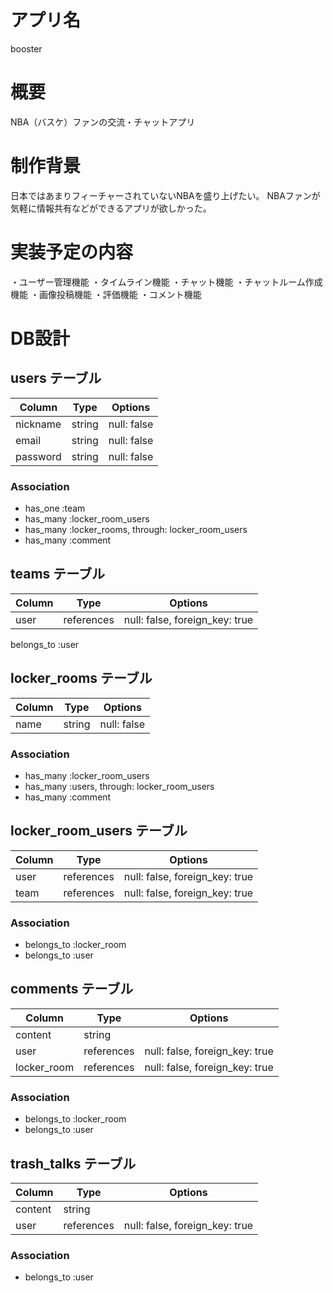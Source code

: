 # アプリ名
 booster

# 概要
 NBA（バスケ）ファンの交流・チャットアプリ

# 制作背景
 日本ではあまりフィーチャーされていないNBAを盛り上げたい。
 NBAファンが気軽に情報共有などができるアプリが欲しかった。

# 実装予定の内容
 ・ユーザー管理機能
 ・タイムライン機能
 ・チャット機能
 ・チャットルーム作成機能
 ・画像投稿機能
 ・評価機能
 ・コメント機能

# DB設計

## users テーブル

| Column    | Type       | Options     |
| --------- | ---------- | ----------- |
| nickname  | string     | null: false |
| email     | string     | null: false |
| password  | string     | null: false |

### Association

- has_one :team
- has_many :locker_room_users
- has_many :locker_rooms, through: locker_room_users
- has_many :comment

## teams テーブル

| Column | Type       | Options                        |
| ------ | ---------- | ------------------------------ |
| user   | references | null: false, foreign_key: true |

belongs_to :user

## locker_rooms テーブル

| Column    | Type    | Options     |
| --------- | ------- | ----------- |
| name      | string  | null: false |

### Association

- has_many :locker_room_users
- has_many :users, through: locker_room_users
- has_many :comment

## locker_room_users テーブル

| Column    | Type       | Options                        |
| --------- | -------    | ------------------------------ |
| user      | references | null: false, foreign_key: true |
| team      | references | null: false, foreign_key: true |

### Association

- belongs_to :locker_room
- belongs_to :user

## comments テーブル

| Column           | Type       | Options                        |
| ---------------- | ---------- | ------------------------------ |
| content          | string     |                                |
| user             | references | null: false, foreign_key: true |
| locker_room      | references | null: false, foreign_key: true |

### Association

- belongs_to :locker_room
- belongs_to :user


## trash_talks テーブル

| Column  |   Type     | Options                        |
| ------- | ---------- | ------------------------------ |
| content | string     |                                |
| user    | references | null: false, foreign_key: true |

### Association

- belongs_to :user
